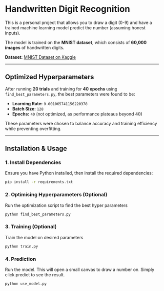 # **Handwritten Digit Recognition**  
This is a personal project that allows you to draw a digit (0-9) and have a trained machine learning model predict the number (assuming honest inputs).  

The model is trained on the **MNIST dataset**, which consists of **60,000 images** of handwritten digits.  

**Dataset:** [MNIST Dataset on Kaggle](https://www.kaggle.com/datasets/hojjatk/mnist-dataset)  

---

## **Optimized Hyperparameters**  
After running **20 trials** and training for **40 epochs** using `find_best_parameters.py`, the best parameters were found to be:  

- **Learning Rate:** `0.001065741156220378`  
- **Batch Size:** `128`  
- **Epochs:** `40` (not optimized, as performance plateaus beyond 40)  

These parameters were chosen to balance accuracy and training efficiency while preventing overfitting.  

---

## **Installation & Usage**  

### **1. Install Dependencies**  
Ensure you have Python installed, then install the required dependencies:  
```bash
pip install -r requirements.txt
```
### **2. Optimising Hyperparameters (Optional)**
Run the optimization script to find the best hyper parameters
```bash
python find_best_parameters.py
```

### **3. Training (Optional)**
Train the model on desired parameters
```bash
python train.py
```

### **4. Prediction**
Run the model. This will open a small canvas to draw a number on. Simply click predict to see the result.
```bash
python use_model.py
```
